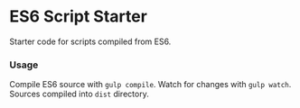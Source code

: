 # ES6 Script Starter
Starter code for scripts compiled from ES6.

### Usage

Compile ES6 source with `gulp compile`. Watch for changes with `gulp watch`. Sources compiled into `dist` directory.
